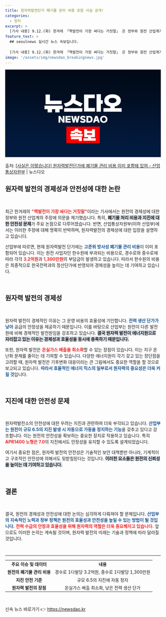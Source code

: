 ```yaml
---
title: 원자력발전단가 폐기물 관리 비용 포함 사실 공개!
categories:
  - 정치
excerpt: >
  [기사 내용] 9.12.(화) 한겨레 「핵발전이 가장 싸다는 거짓말」 은 정부와 원전 산업계가 강조하고 있는…
feature_text: >
  ## seoulnews 실시간 뉴스 속보입니다.

  [기사 내용] 9.12.(화) 한겨레 「핵발전이 가장 싸다는 거짓말」 은 정부와 원전 산업계가 강조하고 있는…
image: '/assets/img/newsdao_breakingnews.jpg'
---
```


![뉴스다오 속보](/assets/img/newsdao_breakingnews.jpg)

<p>출처: <a href="https://newsdao.kr/1916" rel="dofollow">[사실은 이렇습니다] 원자력발전단가에 폐기물 관리 비용 이미 포함돼 있어 - 산업통상자원부</a> | 뉴스다오</p>

<h2 data-ke-size="size26">원자력 발전의 경제성과 안전성에 대한 논란</h2>

<p data-ke-size="size16">&nbsp;</p>

<p data-ke-size="size16">최근 한겨레의 <b><span style="color: #ee2323;">"핵발전이 가장 싸다는 거짓말"</span></b>이라는 기사에서는 원전의 경제성에 대한 정부와 원전 산업계의 주장에 의문을 제기했습니다. 특히, <b><span style="background-color: #21538527;">폐기물 처리 비용과 지진에 대한 안전성 문제</span></b>가 주요 논점으로 다루어졌습니다. 반면, 산업통상자원부(이하 산업부)에서는 이러한 주장에 대해 명확히 반박하며, 원자력발전의 경제성에 대한 입장을 설명하고 있습니다.</p>

<p data-ke-size="size16">산업부에 따르면, 현재 원자력발전 단가에는 <b><span style="color: #1a5490;">고준위 방사성 폐기물 관리 비용</span></b>이 이미 포함되어 있습니다. 이는 원전 사업자인 한수원에 부과되는 비용으로, 경수로와 중수로에 따라 각각 <b><span style="color: #ee2323;">3.2억원</span></b>과 <b><span style="color: #ee2323;">1,300만원</span></b>의 부담금이 발생하고 있습니다. 따라서 한수원의 비용은 최종적으로 한국전력과의 정산단가에 반영되어 경제성을 높이는 데 기여하고 있습니다.</p>

<p data-ke-size="size16">&nbsp;</p>

<h2 data-ke-size="size26">원자력 발전의 경제성</h2>

<p data-ke-size="size16">&nbsp;</p>

<p data-ke-size="size16">원자력 발전이 경제적인 이유는 그 운영 비용의 효율성에 기인합니다. <b><span style="color: #1a5490;">전력 생산 단가가 낮아</span></b> 공급의 안정성을 제공하기 때문입니다. 이를 바탕으로 산업부는 원전이 다른 발전원에 비해 경제적인 발전원임을 강조하고 있습니다. <b><span style="background-color: #21538527;">결국 원자력 발전이 에너지원으로 자리잡고 있는 이유는 경제성과 효율성을 동시에 충족하기 때문입니다.</span></b></p>

<p data-ke-size="size16">또한, 원자력 발전은 <b><span style="color: #ee2323;">온실가스 배출을 최소화</span></b>할 수 있는 장점이 있습니다. 이는 지구 온난화 문제를 줄이는 데 기여할 수 있습니다. 다양한 에너지원이 각기 갖고 있는 장단점을 고려할 때, 원자력 발전은 기후변화 대응이라는 큰 그림에서도 중요한 역할을 할 것으로 보고되고 있습니다. <b><span style="color: #1a5490;">따라서 효율적인 에너지 믹스의 일부로서 원자력의 중요성은 더욱 커질 것</span></b>입니다.</p>

<p data-ke-size="size16">&nbsp;</p>

<h2 data-ke-size="size26">지진에 대한 안전성 문제</h2>

<p data-ke-size="size16">&nbsp;</p>

<p data-ke-size="size16">원자력발전소의 안전성에 대한 우려는 지진과 관련하여 더욱 부각되고 있습니다. <b><span style="color: #1a5490;">산업부는 원전이 규모 6.5의 지진 발생 시 자동으로 가동을 정지하는 기능</span></b>을 갖추고 있다고 강조합니다. 이는 원전의 안전성을 확보하는 중요한 장치로 작용하고 있습니다. 특히 <b><span style="color: #ee2323;">APR1400 노형은 7.0</span></b>의 지진에서도 안정성을 유지할 수 있도록 설계되었습니다.</p>

<p data-ke-size="size16">여기서 중요한 점은, 원자력 발전의 안전성은 기술적인 보안 대책뿐만 아니라, 기계적이고 구조적인 안전성에 의해서도 뒷받침된다는 것입니다. <b><span style="background-color: #21538527;">이러한 요소들은 원전의 신뢰성을 높이는 데 기여하고 있습니다.</span></b></p>

<p data-ke-size="size16">&nbsp;</p>

<h2 data-ke-size="size26">결론</h2>

<p data-ke-size="size16">&nbsp;</p>

<p data-ke-size="size16">결국, 원전의 경제성과 안전성에 대한 논의는 심각하게 다뤄져야 할 문제입니다. <b><span style="color: #1a5490;">산업부의 지속적인 노력과 정부 정책은 원전의 효율성과 안전성을 높일 수 있는 방법이 될 것입니다.</span></b> <b><span style="color: #ee2323;">전력 수급의 안정과 효율성을 위해 원자력의 역할은 더욱 중요해지고 있습니다.</span></b> 앞으로도 이러한 논의는 계속될 것이며, 원자력 발전의 미래는 기술과 정책에 따라 달라질 것입니다.</p>

<p data-ke-size="size16">&nbsp;</p>

<hr />

<table style="width: 100%; border-collapse: collapse;">
<tr>
<td style="text-align: center; height: 17px;"><b>주요 이슈 및 데이터</b></td>
<td style="text-align: center; height: 17px;"><b>내용</b></td>
</tr>
<tr>
<td style="text-align: center; height: 17px;"><b>원전의 폐기물 관리 비용</b></td>
<td style="text-align: center; height: 17px;">경수로 1다발당 3.2억원, 중수로 1다발당 1,300만원</td>
</tr>
<tr>
<td style="text-align: center; height: 17px;"><b>지진 안전 기준</b></td>
<td style="text-align: center; height: 17px;">규모 6.5의 지진에 자동 정지</td>
</tr>
<tr>
<td style="text-align: center; height: 17px;"><b>원자력 발전의 장점</b></td>
<td style="text-align: center; height: 17px;">온실가스 배출 최소화, 낮은 전력 생산 단가</td>
</tr>
</table>

<p data-ke-size="size16">&nbsp;</p> 

신속 뉴스 바로가기 👉 <a href="https://newsdao.kr" rel="dofollow">https://newsdao.kr</a>


